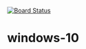 [![Board Status](https://dev.azure.com/Global0755/28564783-babe-4db2-9e3c-8ad8fb05b1e5/bf79704b-528e-4e35-ab82-76b9003a6ec4/_apis/work/boardbadge/3e29d0b5-9e62-4243-b29d-53dcfe7f112e)](https://dev.azure.com/Global0755/28564783-babe-4db2-9e3c-8ad8fb05b1e5/_boards/board/t/bf79704b-528e-4e35-ab82-76b9003a6ec4/Microsoft.RequirementCategory)
# windows-10